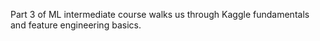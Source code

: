Part 3 of ML intermediate course walks us through Kaggle fundamentals and feature engineering basics.
